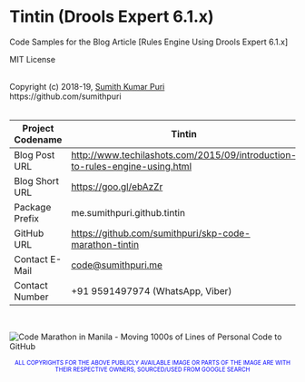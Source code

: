 # Tintin (Drools Expert 6.1.x)
Code Samples for the Blog Article [Rules Engine Using Drools Expert 6.1.x] 
<br>

MIT License

<br>
Copyright (c) 2018-19, <a href="https://www.cakeresume.com/sumith-kumar-puri">Sumith Kumar Puri</a><br>
https://github.com/sumithpuri 


<br>
<br>

	
|Project Codename|Tintin|
|--|--|
| Blog Post URL | http://www.techilashots.com/2015/09/introduction-to-rules-engine-using.html |
|Blog Short URL	|https://goo.gl/ebAzZr|
|Package Prefix|me.sumithpuri.github.tintin|
|GitHub URL|https://github.com/sumithpuri/skp-code-marathon-tintin|
|Contact E-Mail  |code@sumithpuri.me|
|Contact Number|+91 9591497974 (WhatsApp, Viber)|

<br>


![Code Marathon in Manila - Moving 1000s of Lines of Personal Code to GitHub](https://docs.google.com/uc?id=1095FgVbFr8baa5vKiYc8LswMQXEVVg1D)
		    	

 <p align='center'><span style="font-size: 10px; color:blue">ALL COPYRIGHTS FOR THE ABOVE PUBLICLY AVAILABLE IMAGE OR PARTS OF THE IMAGE ARE WITH THEIR RESPECTIVE OWNERS, SOURCED/USED FROM GOOGLE SEARCH</span></p>

 		 




	  

  



